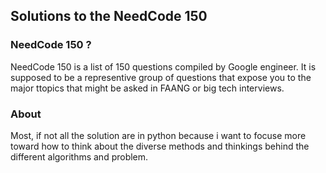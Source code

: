 ##  Solutions to the NeedCode 150

### NeedCode 150 ?

NeedCode 150 is a list of 150 questions compiled by Google engineer. It is supposed to be a
representive group of questions that expose you to the major ttopics that might be asked in FAANG
or big tech interviews.

### About

Most, if not all the solution are in python because i want to focuse more toward how to think about the diverse methods and thinkings behind the different algorithms and problem. 



